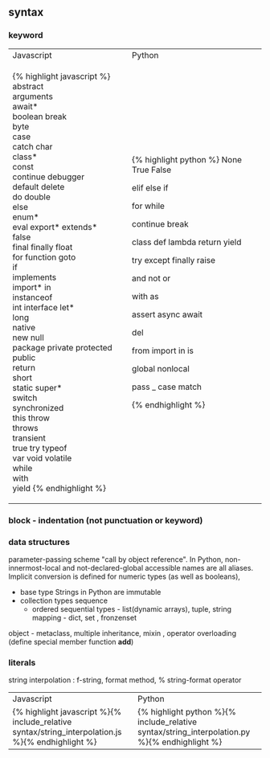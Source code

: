 

## syntax 

### keyword

<table>
<tr>
<td> Javascript </td> <td> Python </td>
</tr>
<tr>
<td> 

{% highlight javascript %}
abstract	
arguments	
await*	
boolean
break	
byte	
case	
catch
char	
class*	
const	
continue
debugger	
default	
delete	
do
double	
else	
enum*	
eval
export*	
extends*	
false	
final
finally	
float	
for	
function
goto	
if	
implements	
import*
in	
instanceof	
int	
interface
let*	
long	
native	
new
null	
package	
private	
protected
public	
return	
short	
static
super*	
switch	
synchronized	
this
throw	
throws	
transient	
true
try	
typeof	
var	
void
volatile	
while	
with	
yield
{% endhighlight %}

</td>
<td>   
   
{% highlight python %}
None
True 
False

elif
else
if

for
while

continue
break


class
def
lambda
return
yield

try
except 
finally
raise


and
not
or

with
as

assert
async 
await 

del

from
import
in
is

global
nonlocal 

pass
_ 
case 
match 

{% endhighlight %}

</td>
</tr>
</table>

### block - indentation (not punctuation or keyword)

### data structures
parameter-passing scheme "call by object reference". 
In Python, non-innermost-local and not-declared-global accessible names are all aliases.
Implicit conversion is defined for numeric types (as well as booleans),
* base type
Strings in Python are immutable
* collection types
  sequence
   - ordered sequential types - list(dynamic arrays), tuple, string
  mapping - dict, set , fronzenset

object - metaclass, multiple inheritance, mixin , operator overloading (define special member function __add__)

### literals

string interpolation : f-string, format method, % string-format operator


<table>
<tr>
<td> Javascript </td> <td> Python </td>
</tr>
<tr>
<td> {% highlight javascript %}{% include_relative syntax/string_interpolation.js %}{% endhighlight %} </td>
<td>{% highlight python %}{% include_relative syntax/string_interpolation.py %}{% endhighlight %}  </td>
</tr>
</table>




